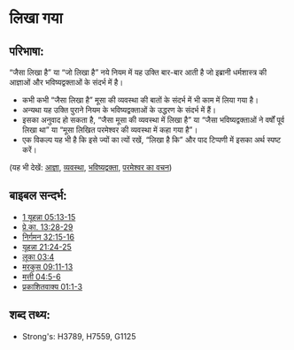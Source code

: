 # लिखा गया #

## परिभाषा: ##

“जैसा लिखा है” या “जो लिखा है” नये नियम में यह उक्ति बार-बार आती है जो इब्रानी धर्मशास्त्र की आज्ञाओं और भविष्यद्वक्ताओं के संदर्भ में है।

* कभी कभी “जैसा लिखा है” मूसा की व्यवस्था की बातों के संदर्भ में भी काम में लिया गया है।
* अन्यथा यह उक्ति पुराने नियम के भविष्यद्वक्ताओं के उद्धरण के संदर्भ में हैं।
* इसका अनुवाद हो सकता है, “जैसा मूसा की व्यवस्था में लिखा है” या “जैसा भविष्यद्वक्ताओं ने वर्षों पूर्व लिखा था” या “मूसा लिखित परमेश्वर की व्यवस्था में कहा गया है”।
* एक विकल्प यह भी है कि इसे ज्यों का त्यों रखें, “लिखा है कि” और पाद टिप्पणी में इसका अर्थ स्पष्ट करें।

(यह भी देखें: [आज्ञा](../kt/command.md), [व्यवस्था](../kt/lawofmoses.md), [भविष्यद्वक्ता](../kt/prophet.md), [परमेश्वर का वचन](../kt/wordofgod.md))

## बाइबल सन्दर्भ: ##

* [1 यूहन्ना 05:13-15](rc://en/tn/help/1jn/05/13)
* [प्रे.का. 13:28-29](rc://en/tn/help/act/13/28)
* [निर्गमन 32:15-16](rc://en/tn/help/exo/32/15)
* [यूहन्ना 21:24-25](rc://en/tn/help/jhn/21/24)
* [लूका 03:4](rc://en/tn/help/luk/03/04)
* [मरकुस 09:11-13](rc://en/tn/help/mrk/09/11)
* [मत्ती 04:5-6](rc://en/tn/help/mat/04/05)
* [प्रकाशितवाक्य 01:1-3](rc://en/tn/help/rev/01/01)

## शब्द तथ्य: ##

* Strong's: H3789, H7559, G1125
